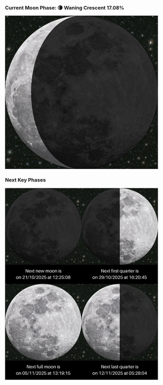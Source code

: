 ### Current Moon Phase: 🌘 Waning Crescent 17.08%
![Moon Phase](moonphase.png)
### Next Key Phases
![Gallery](gallery.png)